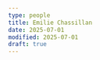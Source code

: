 ```yaml
---
type: people
title: Emilie Chassillan
date: 2025-07-01
modified: 2025-07-01
draft: true
---
```


<!-- position title, institution -->

<!--
## E-mail

-->

<!--
## Website

-->

<!--
{{< id vocab="ORCID" id="" >}}
-->

<!-- Description -->
